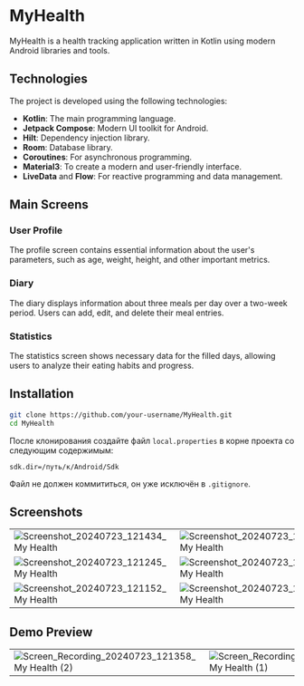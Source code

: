 # MyHealth

MyHealth is a health tracking application written in Kotlin using modern Android libraries and tools.

## Technologies

The project is developed using the following technologies:

- **Kotlin**: The main programming language.
- **Jetpack Compose**: Modern UI toolkit for Android.
- **Hilt**: Dependency injection library.
- **Room**: Database library.
- **Coroutines**: For asynchronous programming.
- **Material3**: To create a modern and user-friendly interface.
- **LiveData** and **Flow**: For reactive programming and data management.

## Main Screens

### User Profile
The profile screen contains essential information about the user's parameters, such as age, weight, height, and other important metrics.

### Diary
The diary displays information about three meals per day over a two-week period. Users can add, edit, and delete their meal entries.

### Statistics
The statistics screen shows necessary data for the filled days, allowing users to analyze their eating habits and progress.

## Installation

```bash
git clone https://github.com/your-username/MyHealth.git
cd MyHealth
```
После клонирования создайте файл `local.properties` в корне проекта со следующим содержимым:

```properties
sdk.dir=/путь/к/Android/Sdk
```

Файл не должен коммититься, он уже исключён в `.gitignore`.
## Screenshots
|||
|-|--------|
| ![Screenshot_20240723_121434_My Health](https://github.com/user-attachments/assets/6d34adef-679b-4e01-9b55-9fa61202aa8d) | ![Screenshot_20240723_121319_My Health](https://github.com/user-attachments/assets/71787a4b-9d6a-4a38-82b8-38b7bfae6285) |
| ![Screenshot_20240723_121245_My Health](https://github.com/user-attachments/assets/63d6f9c1-fcdc-4725-9bf1-3259f15bdb43) | ![Screenshot_20240723_121200_My Health](https://github.com/user-attachments/assets/562abf58-a4c9-4af3-b277-e5dcde431035) |
| ![Screenshot_20240723_121152_My Health](https://github.com/user-attachments/assets/db002c59-103f-4999-b49b-08c980ca403b) | ![Screenshot_20240723_121440_My Health](https://github.com/user-attachments/assets/35bb9e0f-891f-4a9a-a9c6-ae06587c7a6c) |

## Demo Preview
|||
|-|--------|
| ![Screen_Recording_20240723_121358_My Health (2)](https://github.com/user-attachments/assets/707573f3-7c6e-498d-834a-e97bc86b145f) | ![Screen_Recording_20240723_134211_My Health (1)](https://github.com/user-attachments/assets/467044d2-091d-4aa3-80e6-15b7f289f1a9) |
